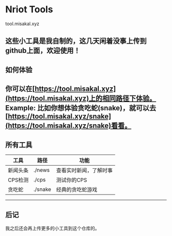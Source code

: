 # Nriot Tools
tool.misakal.xyz

这些小工具是我自制的，这几天闲着没事上传到github上面，欢迎使用！
---
## 如何体验
你可以在[https://tool.misakal.xyz](https://tool.misakal.xyz)上的相同路径下体验。
**Example:**
比如你想体验贪吃蛇(**snake**)，就可以去[https://tool.misakal.xyz/snake](https://tool.misakal.xyz/snake)看看。
---
## 所有工具
工具|路径|功能
---|---|---
新闻头条|./news|查看实时新闻，了解时事
CPS检测|./cps|测试你的CPS
贪吃蛇|./snake|经典的贪吃蛇游戏
---
## 后记
我之后还会再上传更多的小工具到这个仓库的。
